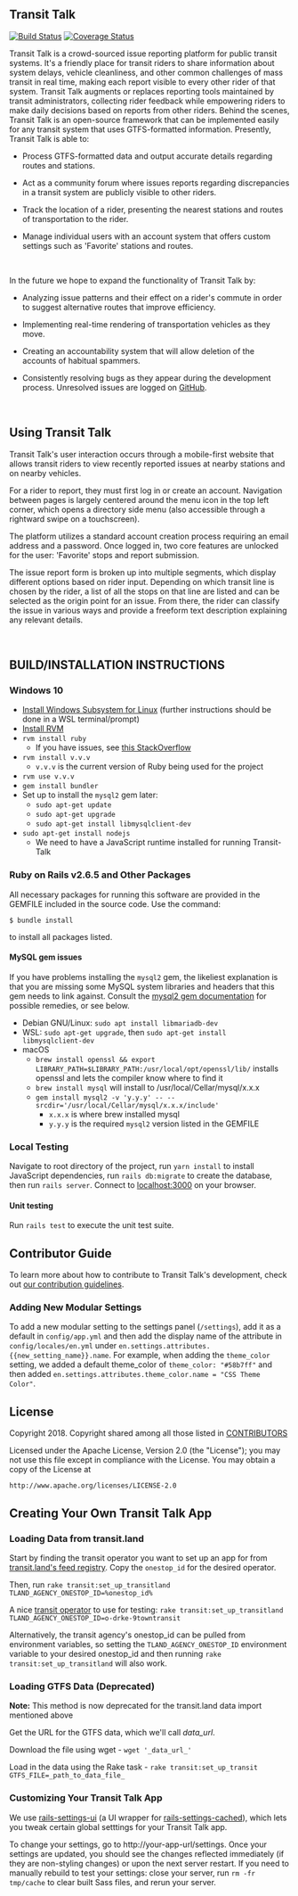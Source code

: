 ## Transit Talk

[![Build Status](https://travis-ci.org/TransitTalk/Transit-Talk.svg?branch=master)](https://travis-ci.org/TransitTalk/Transit-Talk)
[![Coverage Status][coverage-status-icon]][coverage-status]

Transit Talk is a crowd-sourced issue reporting platform for public transit systems. It's a friendly place for transit riders to share information about system delays, vehicle cleanliness, and other common challenges of mass transit in real time, making each report visible to every other rider of that system. Transit Talk augments or replaces reporting tools maintained by transit administrators, collecting rider feedback while empowering riders to make daily decisions based on reports from other riders. Behind the scenes, Transit Talk is an open-source framework that can be implemented easily for any transit system that uses GTFS-formatted information. Presently, Transit Talk is able to:

  * Process GTFS-formatted data and output accurate details regarding routes and stations.

  * Act as a community forum where issues reports regarding discrepancies in a transit system are publicly visible to other riders.

  * Track the location of a rider, presenting the nearest stations and routes of transportation to the rider.

  * Manage individual users with an account system that offers custom settings such as 'Favorite' stations and routes.

<br>

In the future we hope to expand the functionality of Transit Talk by:

  * Analyzing issue patterns and their effect on a rider's commute in order to suggest alternative routes that improve efficiency.

  * Implementing real-time rendering of transportation vehicles as they move.

  * Creating an accountability system that will allow deletion of the accounts of habitual spammers.

  * Consistently resolving bugs as they appear during the development process. Unresolved issues are logged on [GitHub][issues].

<br>

## Using Transit Talk

 Transit Talk's user interaction occurs through a mobile-first website that allows transit riders to view recently reported issues at nearby stations and on nearby vehicles.

 [//]: # (Homescreen w/o account photo TBD)

 For a rider to report, they must first log in or create an account. Navigation between pages is largely centered around the menu icon in the top left corner, which opens a directory side menu (also accessible through a rightward swipe on a touchscreen).

 [//]: # (Insert Side Menu pic)

 The platform utilizes a standard account creation process requiring an email address and a password. Once logged in, two core features are unlocked for the user: 'Favorite' stops and report submission.

 [//]: # (Insert issue report page pic)

 The issue report form is broken up into multiple segments, which display different options based on rider input. Depending on which transit line is chosen by the rider, a list of all the stops on that line are listed and can be selected as the origin point for an issue. From there, the rider can classify the issue in various ways and provide a freeform text description explaining any relevant details.

<br>

## BUILD/INSTALLATION INSTRUCTIONS

### Windows 10

* [Install Windows Subsystem for Linux](https://docs.microsoft.com/en-us/windows/wsl/install-win10) (further instructions should be done in a WSL terminal/prompt)
* [Install RVM](https://github.com/rvm/ubuntu_rvm)
* `rvm install ruby`
  * If you have issues, see [this StackOverflow](https://github.com/rvm/ubuntu_rvm)
* `rvm install v.v.v`
  * `v.v.v` is the current version of Ruby being used for the project
* `rvm use v.v.v`
* `gem install bundler`
* Set up to install the `mysql2` gem later:
  * `sudo apt-get update`
  * `sudo apt-get upgrade`
  * `sudo apt-get install libmysqlclient-dev`
* `sudo apt-get install nodejs`
  * We need to have a JavaScript runtime installed for running Transit-Talk

### Ruby on Rails v2.6.5 and Other Packages

All necessary packages for running this software are provided in the GEMFILE included in the source code. Use the command:

```
$ bundle install
```

to install all packages listed.

#### MySQL gem issues

If you have problems installing the `mysql2` gem, the likeliest explanation is that you are missing some MySQL system libraries and headers that this gem needs to link against. Consult the [mysql2 gem documentation](https://github.com/brianmario/mysql2#general-instructions) for possible remedies, or see below.

* Debian GNU/Linux: `sudo apt install libmariadb-dev`
* WSL: `sudo apt-get upgrade`, then `sudo apt-get install libmysqlclient-dev`
* macOS
  * `brew install openssl && export LIBRARY_PATH=$LIBRARY_PATH:/usr/local/opt/openssl/lib/` installs openssl and lets the compiler know where to find it
  * `brew install mysql` will install to /usr/local/Cellar/mysql/x.x.x
  * `gem install mysql2 -v 'y.y.y' -- --srcdir='/usr/local/Cellar/mysql/x.x.x/include'`
    * `x.x.x` is where brew installed mysql
    * `y.y.y` is the required `mysql2` version listed in the GEMFILE

### Local Testing

Navigate to root directory of the project, run `yarn install` to install JavaScript dependencies, run `rails db:migrate` to create the database, then run `rails server`. Connect to [localhost:3000](http://localhost:3000) on your browser.

#### Unit testing
Run `rails test` to execute the unit test suite.

## Contributor Guide
To learn more about how to contribute to Transit Talk's development, check out [our contribution guidelines][contributing].

### Adding New Modular Settings
To add a new modular setting to the settings panel (`/settings`), add it as a default in `config/app.yml` and then add the display name of the attribute in
`config/locales/en.yml` under `en.settings.attributes.{{new_setting_name}}.name`. For example, when adding the `theme_color` setting, we added a default theme_color of `theme_color: "#58b7ff"` and then added `en.settings.attributes.theme_color.name = "CSS Theme Color"`.

## License

Copyright 2018. Copyright shared among all those listed in [CONTRIBUTORS][contributors]

Licensed under the Apache License, Version 2.0 (the "License");
you may not use this file except in compliance with the License.
You may obtain a copy of the License at

    http://www.apache.org/licenses/LICENSE-2.0

## Creating Your Own Transit Talk App

### Loading Data from transit.land

Start by finding the transit operator you want to set up an app for from [transit.land's feed registry](https://transit.land/feed-registry/). Copy the `onestop_id` for the desired operator.

Then, run `rake transit:set_up_transitland TLAND_AGENCY_ONESTOP_ID=%onestop_id%`

A nice [transit operator](https://transit.land/feed-registry/operators/o-drke-9towntransit) to use for testing: `rake transit:set_up_transitland TLAND_AGENCY_ONESTOP_ID=o-drke-9towntransit`


Alternatively, the transit agency's onestop_id can be pulled from environment variables, so setting the `TLAND_AGENCY_ONESTOP_ID` environment variable to your desired onestop_id and then running `rake transit:set_up_transitland` will also work.

### Loading GTFS Data (Deprecated)
**Note:** This method is now deprecated for the transit.land data import mentioned above

Get the URL for the GTFS data, which we'll call _data_url_.

Download the file using wget - `wget '_data_url_'`

Load in the data using the Rake task - `rake transit:set_up_transit GTFS_FILE=_path_to_data_file_`

### Customizing Your Transit Talk App
We use [rails-settings-ui](https://github.com/accessd/rails-settings-ui) (a UI wrapper for [rails-settings-cached](https://github.com/huacnlee/rails-settings-cached)), which lets you tweak certain global setttings for your Transit Talk app.

To change your settings, go to http://your-app-url/settings. Once your settings are updated, you should see the changes reflected immediately (if they are non-styling changes) or upon the next server restart. If you need to manually rebuild to test your settings: close your server, run `rm -fr tmp/cache` to clear built Sass files, and rerun your server.

[coverage-status-icon]: https://coveralls.io/repos/github/CaravanTransit/Caravan-App/badge.svg?branch=master
[coverage-status]: https://coveralls.io/github/CaravanTransit/Caravan-App?branch=master
[issues]: https://github.com/CaravanTransit/Transit-Talk/issues
[contributing]: https://github.com/CaravanTransit/Transit-Talk/blob/master/CONTRIBUTING.md
[contributors]: https://github.com/CaravanTransit/Transit-Talk/blob/master/CONTRIBUTORS.md
